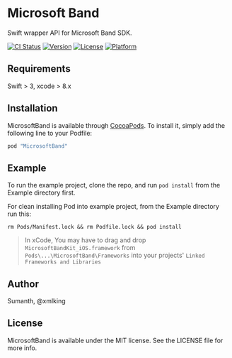 Microsoft Band
==============
Swift wrapper API for Microsoft Band SDK.

[![CI Status](http://img.shields.io/travis/xmlking/MicrosoftBand.svg?style=flat)](https://travis-ci.org/xmlking/MicrosoftBand)
[![Version](https://img.shields.io/cocoapods/v/MicrosoftBand.svg?style=flat)](http://cocoapods.org/pods/MicrosoftBand)
[![License](https://img.shields.io/cocoapods/l/MicrosoftBand.svg?style=flat)](http://cocoapods.org/pods/MicrosoftBand)
[![Platform](https://img.shields.io/cocoapods/p/MicrosoftBand.svg?style=flat)](http://cocoapods.org/pods/MicrosoftBand)

## Requirements

Swift > 3, xcode > 8.x

## Installation

MicrosoftBand is available through [CocoaPods](http://cocoapods.org). To install
it, simply add the following line to your Podfile:

```ruby
pod "MicrosoftBand"
```

## Example

To run the example project, clone the repo, and run `pod install` from the Example directory first.

For clean installing Pod into example project, from the Example directory run this:
```
rm Pods/Manifest.lock && rm Podfile.lock && pod install
```

> In xCode, You may have to drag and drop `MicrosoftBandKit_iOS.framework` from `Pods\...\MicrosoftBand\Frameworks` into your projects' `Linked Frameworks and Libraries`

## Author

Sumanth, @xmlking

## License

MicrosoftBand is available under the MIT license. See the LICENSE file for more info.
